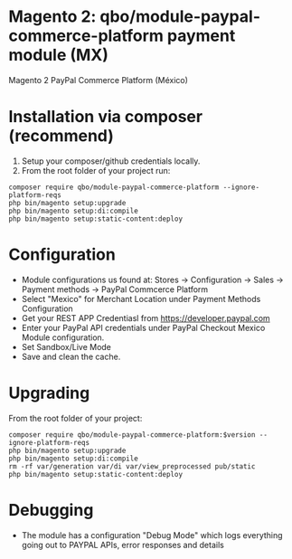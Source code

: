# Magento 2: qbo/module-paypal-commerce-platform payment module (MX)
Magento 2 PayPal Commerce Platform (México)

# Installation via composer (recommend)

1. Setup your composer/github credentials locally.
2. From the root folder of your project run:
```
composer require qbo/module-paypal-commerce-platform --ignore-platform-reqs
php bin/magento setup:upgrade
php bin/magento setup:di:compile
php bin/magento setup:static-content:deploy
```

# Configuration

- Module configurations us found at: Stores -> Configuration -> Sales -> Payment methods -> PayPal Commcerce Platform
- Select "Mexico" for Merchant Location under Payment Methods Configuration
- Get your REST APP Credentiasl from https://developer.paypal.com
- Enter your PayPal API credentials under PayPal Checkout Mexico Module configuration.
- Set Sandbox/Live Mode
- Save and clean the cache.

# Upgrading

From the root folder of your project:
```
composer require qbo/module-paypal-commerce-platform:$version --ignore-platform-reqs
php bin/magento setup:upgrade
php bin/magento setup:di:compile
rm -rf var/generation var/di var/view_preprocessed pub/static
php bin/magento setup:static-content:deploy
```
# Debugging

- The module has a configuration "Debug Mode" which logs everything going out to PAYPAL APIs, error responses and details
